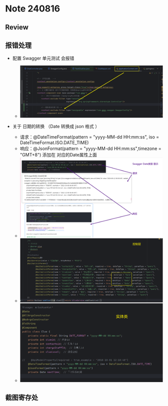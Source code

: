 # Note 240816

## Review

## 报错处理

- 配置 Swagger 单元测试 会报错
    - ![img.png](img.png)

- 关于 日期的转换 （Date 转换成 json 格式 ）
    - 请求：@DateTimeFormat(pattern = "yyyy-MM-dd HH:mm:ss", iso = DateTimeFormat.ISO.DATE_TIME)
    - 响应：@JsonFormat(pattern = "yyyy-MM-dd HH:mm:ss",timezone = "GMT+8") 添加在 对应的Date属性上面
    - ![img_1.png](img_1.png)
    - ![img_2.png](img_2.png)
    - ![img_3.png](img_3.png)
## 截图寄存处